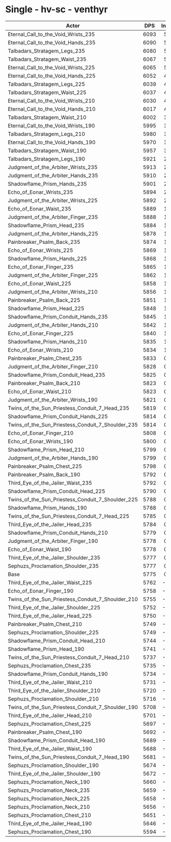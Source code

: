 # Single - hv-sc - venthyr
| Actor | DPS | Increase |
|---|:---:|:---:|
|Eternal_Call_to_the_Void_Wrists_235|6093|5.49%|
|Eternal_Call_to_the_Void_Hands_235|6090|5.44%|
|Talbadars_Stratagem_Legs_235|6080|5.28%|
|Talbadars_Stratagem_Waist_235|6067|5.04%|
|Eternal_Call_to_the_Void_Wrists_225|6065|5.02%|
|Eternal_Call_to_the_Void_Hands_225|6052|4.79%|
|Talbadars_Stratagem_Legs_225|6039|4.56%|
|Talbadars_Stratagem_Waist_225|6037|4.52%|
|Eternal_Call_to_the_Void_Wrists_210|6030|4.41%|
|Eternal_Call_to_the_Void_Hands_210|6017|4.18%|
|Talbadars_Stratagem_Waist_210|6002|3.92%|
|Eternal_Call_to_the_Void_Wrists_190|5995|3.80%|
|Talbadars_Stratagem_Legs_210|5980|3.54%|
|Eternal_Call_to_the_Void_Hands_190|5970|3.38%|
|Talbadars_Stratagem_Waist_190|5957|3.14%|
|Talbadars_Stratagem_Legs_190|5921|2.52%|
|Judgment_of_the_Arbiter_Wrists_235|5913|2.39%|
|Judgment_of_the_Arbiter_Hands_235|5910|2.34%|
|Shadowflame_Prism_Hands_235|5901|2.17%|
|Echo_of_Eonar_Wrists_235|5894|2.05%|
|Judgment_of_the_Arbiter_Wrists_225|5892|2.01%|
|Echo_of_Eonar_Waist_235|5889|1.96%|
|Judgment_of_the_Arbiter_Finger_235|5888|1.95%|
|Shadowflame_Prism_Head_235|5884|1.88%|
|Judgment_of_the_Arbiter_Hands_225|5878|1.77%|
|Painbreaker_Psalm_Back_235|5874|1.71%|
|Echo_of_Eonar_Wrists_225|5869|1.62%|
|Shadowflame_Prism_Hands_225|5868|1.61%|
|Echo_of_Eonar_Finger_235|5865|1.55%|
|Judgment_of_the_Arbiter_Finger_225|5862|1.49%|
|Echo_of_Eonar_Waist_225|5858|1.42%|
|Judgment_of_the_Arbiter_Wrists_210|5856|1.40%|
|Painbreaker_Psalm_Back_225|5851|1.32%|
|Shadowflame_Prism_Head_225|5848|1.25%|
|Shadowflame_Prism_Conduit_Hands_235|5845|1.20%|
|Judgment_of_the_Arbiter_Hands_210|5842|1.15%|
|Echo_of_Eonar_Finger_225|5840|1.11%|
|Shadowflame_Prism_Hands_210|5835|1.03%|
|Echo_of_Eonar_Wrists_210|5834|1.02%|
|Painbreaker_Psalm_Chest_235|5833|0.99%|
|Judgment_of_the_Arbiter_Finger_210|5828|0.92%|
|Shadowflame_Prism_Conduit_Head_235|5825|0.85%|
|Painbreaker_Psalm_Back_210|5823|0.83%|
|Echo_of_Eonar_Waist_210|5823|0.82%|
|Judgment_of_the_Arbiter_Wrists_190|5821|0.79%|
|Twins_of_the_Sun_Priestess_Conduit_7_Head_235|5819|0.76%|
|Shadowflame_Prism_Conduit_Hands_225|5814|0.67%|
|Twins_of_the_Sun_Priestess_Conduit_7_Shoulder_235|5814|0.67%|
|Echo_of_Eonar_Finger_210|5808|0.57%|
|Echo_of_Eonar_Wrists_190|5800|0.43%|
|Shadowflame_Prism_Head_210|5799|0.42%|
|Judgment_of_the_Arbiter_Hands_190|5799|0.41%|
|Painbreaker_Psalm_Chest_225|5798|0.40%|
|Painbreaker_Psalm_Back_190|5792|0.30%|
|Third_Eye_of_the_Jailer_Waist_235|5792|0.29%|
|Shadowflame_Prism_Conduit_Head_225|5790|0.25%|
|Twins_of_the_Sun_Priestess_Conduit_7_Shoulder_225|5788|0.22%|
|Shadowflame_Prism_Hands_190|5788|0.22%|
|Twins_of_the_Sun_Priestess_Conduit_7_Head_225|5785|0.17%|
|Third_Eye_of_the_Jailer_Head_235|5784|0.15%|
|Shadowflame_Prism_Conduit_Hands_210|5779|0.07%|
|Judgment_of_the_Arbiter_Finger_190|5778|0.05%|
|Echo_of_Eonar_Waist_190|5778|0.04%|
|Third_Eye_of_the_Jailer_Shoulder_235|5777|0.03%|
|Sephuzs_Proclamation_Shoulder_235|5777|0.02%|
|Base|5775|0.00%|
|Third_Eye_of_the_Jailer_Waist_225|5762|-0.23%|
|Echo_of_Eonar_Finger_190|5758|-0.29%|
|Twins_of_the_Sun_Priestess_Conduit_7_Shoulder_210|5755|-0.36%|
|Third_Eye_of_the_Jailer_Shoulder_225|5752|-0.41%|
|Third_Eye_of_the_Jailer_Head_225|5750|-0.45%|
|Painbreaker_Psalm_Chest_210|5749|-0.45%|
|Sephuzs_Proclamation_Shoulder_225|5749|-0.46%|
|Shadowflame_Prism_Conduit_Head_210|5744|-0.54%|
|Shadowflame_Prism_Head_190|5741|-0.59%|
|Twins_of_the_Sun_Priestess_Conduit_7_Head_210|5737|-0.66%|
|Sephuzs_Proclamation_Chest_235|5735|-0.70%|
|Shadowflame_Prism_Conduit_Hands_190|5734|-0.71%|
|Third_Eye_of_the_Jailer_Waist_210|5731|-0.76%|
|Third_Eye_of_the_Jailer_Shoulder_210|5720|-0.96%|
|Sephuzs_Proclamation_Shoulder_210|5716|-1.02%|
|Twins_of_the_Sun_Priestess_Conduit_7_Shoulder_190|5708|-1.16%|
|Third_Eye_of_the_Jailer_Head_210|5701|-1.29%|
|Sephuzs_Proclamation_Chest_225|5697|-1.36%|
|Painbreaker_Psalm_Chest_190|5692|-1.45%|
|Shadowflame_Prism_Conduit_Head_190|5689|-1.49%|
|Third_Eye_of_the_Jailer_Waist_190|5688|-1.51%|
|Twins_of_the_Sun_Priestess_Conduit_7_Head_190|5681|-1.63%|
|Sephuzs_Proclamation_Shoulder_190|5674|-1.76%|
|Third_Eye_of_the_Jailer_Shoulder_190|5672|-1.78%|
|Sephuzs_Proclamation_Neck_190|5660|-2.00%|
|Sephuzs_Proclamation_Neck_235|5659|-2.02%|
|Sephuzs_Proclamation_Neck_225|5658|-2.03%|
|Sephuzs_Proclamation_Neck_210|5656|-2.06%|
|Sephuzs_Proclamation_Chest_210|5651|-2.16%|
|Third_Eye_of_the_Jailer_Head_190|5646|-2.25%|
|Sephuzs_Proclamation_Chest_190|5594|-3.14%|
